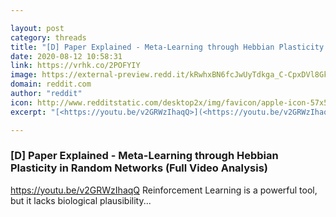 ```yaml
---

layout: post
category: threads
title: "[D] Paper Explained - Meta-Learning through Hebbian Plasticity in Random Networks (Full Video Analysis)"
date: 2020-08-12 10:58:31
link: https://vrhk.co/2POFYIY
image: https://external-preview.redd.it/kRwhxBN6fcJwUyTdkga_C-CpxDVl8GkkFVNHoMNSufI.jpg?width=480&height=251.308900524&auto=webp&crop=480:251.308900524,smart&s=0f61fe9af6d617868d8e2a3871e6d21e85b8e9f1
domain: reddit.com
author: "reddit"
icon: http://www.redditstatic.com/desktop2x/img/favicon/apple-icon-57x57.png
excerpt: "[<https://youtu.be/v2GRWzIhaqQ>](<https://youtu.be/v2GRWzIhaqQ>) Reinforcement Learning is a powerful tool, but it lacks biological plausibility..."

---
```


### [D] Paper Explained - Meta-Learning through Hebbian Plasticity in Random Networks (Full Video Analysis)

[<https://youtu.be/v2GRWzIhaqQ>](<https://youtu.be/v2GRWzIhaqQ>) Reinforcement Learning is a powerful tool, but it lacks biological plausibility...